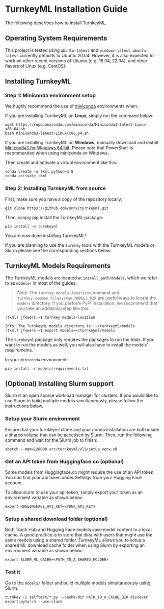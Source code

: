 # TurnkeyML Installation Guide

The following describes how to install TurnkeyML.

## Operating System Requirements

This project is tested using `ubuntu-latest` and `windows-latest`. `ubuntu-latest` currently defaults to Ubuntu 20.04. However, it is also expected to work on other recent versions of Ubuntu (e.g. 18.04, 22.04), and other flavors of Linux (e.g. CentOS).

## Installing TurnkeyML

### Step 1: Miniconda environment setup

We hughly recommend the use of [miniconda](https://docs.conda.io/en/latest/miniconda.html) environments when:

If you are installing TurnkeyML on **Linux**, simply run the command below:
```
wget https://repo.anaconda.com/miniconda/Miniconda3-latest-Linux-x86_64.sh
bash Miniconda3-latest-Linux-x86_64.sh
```

If you are installing TurnkeyML on **Windows**, manually download and install [Miniconda3 for Windows 64-bit](https://repo.anaconda.com/miniconda/Miniconda3-latest-Windows-x86_64.exe). Please note that PowerShell is recommended when using miniconda on Windows.

Then create and activate a virtual environment like this:

```
conda create -n tkml python=3.8
conda activate tkml
```

### Step 2: Installing TurnkeyML from source

First, make sure you have a copy of the repository locally:

```
git clone https://github.com/onnx/turnkeyml.git
```

Then, simply pip install the TurnkeyML package:

```
pip install -e turnkeyml
```

You are now done installing TurnkeyML! 

If you are planning to use the `turnkey` tools with the TurnkeyML models or Slurm please see the corresponding sections below.

## TurnkeyML Models Requirements

The TurnkeyML models are located at `install_path/models`, which we refer to as `models/` in most of the guides.

> _Note_: The `turnkey models-location` command and `turnkey.common.filesystem.MODELS_DIR` are useful ways to locate the `models` directory. If you perform PyPI installation, we recommend that you take an additional step like this:

```
(tkml) jfowers:~$ turnkey models-location

Info: The TurnkeyML models directory is: ~/turnkeyml/models
(tkml) jfowers:~$ export models=~/turnkeyml/models
```

The `turnkeyml` package only requires the packages to run the tools. If you want to run the models as well, you will also have to install the models' requirements. 

In your `miniconda` environment:

```
pip install -r models/requirements.txt
```

## (Optional) Installing Slurm support

Slurm is an open source workload manager for clusters. If you would like to use Slurm to build multiple models simultaneously, please follow the instructions below.

### Setup your Slurm environment

Ensure that your turnkeyml clone and your conda installation are both inside a shared volume that can be accessed by Slurm.
Then, run the following command and wait for the Slurm job to finish:

```
sbatch --mem=128000 src/turnkeyml/cli/setup_venv.sh
```

### Get an API token from Huggingface.co (optional)

Some models from Huggingface.co might require the use of an API token. You can find your api token under Settings from your Hugging Face account.

To allow slurm to use your api token, simply export your token as an environment variable as shown below:


```
export HUGGINGFACE_API_KEY=<YOUR_API_KEY>
```

### Setup a shared download folder (optional)

Both Torch Hub and Hugging Face models save model content to a local cache. A good practice is to store that data with users that might use the same models using a shared folder. TurnkeyML allows you to setup a shared ML download cache folder when using Slurm by exporting an environment variable as shown below:


```
export SLURM_ML_CACHE=<PATH_TO_A_SHARED_FOLDER>
```

### Test it

Go to the `models/` folder and build multiple models simultaneously using Slurm.

```
turnkey -i selftest/*.py --cache-dir PATH_TO_A_CACHE_DIR discover export-pytorch --use-slurm
```
